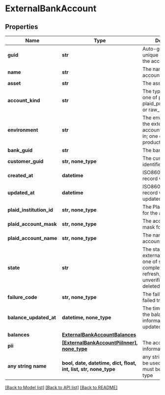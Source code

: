 # ExternalBankAccount


## Properties
Name | Type | Description | Notes
------------ | ------------- | ------------- | -------------
**guid** | **str** | Auto-generated unique identifier for the account. | [optional] 
**name** | **str** | The name of the account. | [optional] 
**asset** | **str** | The asset code. | [optional] 
**account_kind** | **str** | The type of account; one of plaid, plaid_processor_token, or raw_routing_details. | [optional] 
**environment** | **str** | The environment that the external bank account is operating in; one of sandbox or production. | [optional] 
**bank_guid** | **str** | The bank identifier. | [optional] 
**customer_guid** | **str, none_type** | The customer identifier. | [optional] 
**created_at** | **datetime** | ISO8601 datetime the record was created at. | [optional] 
**updated_at** | **datetime** | ISO8601 datetime the record was last updated at. | [optional] 
**plaid_institution_id** | **str, none_type** | The Plaid institution ID for the account. | [optional] 
**plaid_account_mask** | **str, none_type** | The account number mask for the account. | [optional] 
**plaid_account_name** | **str, none_type** | The name for the account. | [optional] 
**state** | **str** | The state of the external bank account; one of storing, completed, failed, refresh_required, unverified, deleting, or deleted. | [optional] 
**failure_code** | **str, none_type** | The failure code for failed transfers. | [optional] 
**balance_updated_at** | **datetime, none_type** | The timestamp that the balance information was last updated at. | [optional] 
**balances** | [**ExternalBankAccountBalances**](ExternalBankAccountBalances.md) |  | [optional] 
**pii** | [**[ExternalBankAccountPiiInner], none_type**](ExternalBankAccountPiiInner.md) | The account holder information. | [optional] 
**any string name** | **bool, date, datetime, dict, float, int, list, str, none_type** | any string name can be used but the value must be the correct type | [optional]

[[Back to Model list]](../README.md#documentation-for-models) [[Back to API list]](../README.md#documentation-for-api-endpoints) [[Back to README]](../README.md)


